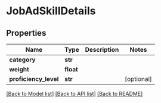 # JobAdSkillDetails


## Properties
Name | Type | Description | Notes
------------ | ------------- | ------------- | -------------
**category** | **str** |  | 
**weight** | **float** |  | 
**proficiency_level** | **str** |  | [optional] 

[[Back to Model list]](../README.md#documentation-for-models) [[Back to API list]](../README.md#documentation-for-api-endpoints) [[Back to README]](../README.md)


